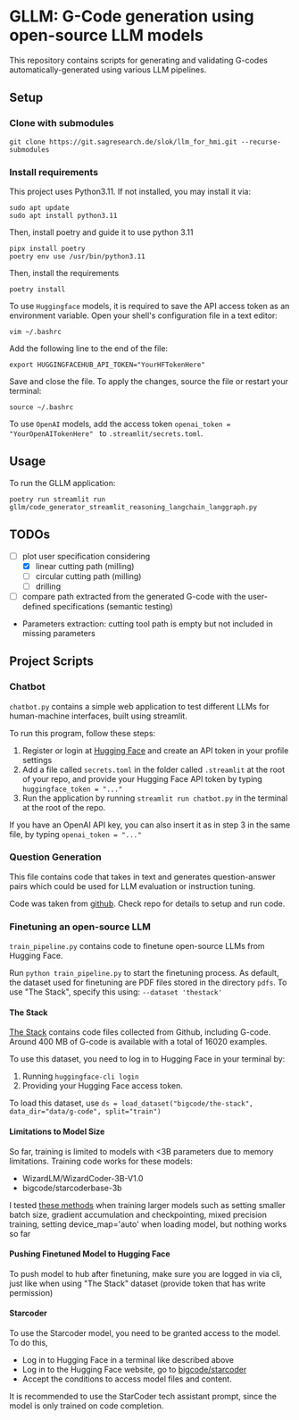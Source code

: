 # GLLM: G-Code generation using open-source LLM models

This repository contains scripts for generating and validating G-codes automatically-generated using various LLM pipelines.

## Setup

### Clone with submodules

```shell
git clone https://git.sagresearch.de/slok/llm_for_hmi.git --recurse-submodules
```

### Install requirements

This project uses Python3.11. If not installed, you may install it via:  
```shell
sudo apt update
sudo apt install python3.11
```

Then, install poetry and guide it to use python 3.11
```shell
pipx install poetry
poetry env use /usr/bin/python3.11
```

Then, install the requirements
```shell
poetry install
```

To use `Huggingface` models, it is required to save the API access token as an environment variable.
Open your shell's configuration file in a text editor: 
```shell
vim ~/.bashrc
```
Add the following line to the end of the file:
```shell
export HUGGINGFACEHUB_API_TOKEN="YourHFTokenHere"
```
Save and close the file. To apply the changes, source the file or restart your terminal:
```shell
source ~/.bashrc
```

To use `OpenAI` models, add the access token <code>openai_token = "YourOpenAITokenHere" </code> to `.streamlit/secrets.toml`.


## Usage

To run the GLLM application:
```shell
poetry run streamlit run gllm/code_generator_streamlit_reasoning_langchain_langgraph.py
```

## TODOs

* [ ] plot user specification considering
  - [x] linear cutting path (milling)
  - [ ] circular cutting path (milling)
  - [ ] drilling 
* [ ] compare path extracted from the generated G-code with the user-defined specifications (semantic testing) 

* Parameters extraction: cutting tool path is empty but not included in missing parameters

## Project Scripts

### Chatbot
```chatbot.py``` contains a simple web application to test different LLMs for human-machine interfaces, built using streamlit.

To run this program, follow these steps:
<ol>
  <li> Register or login at <a href="https://huggingface.co">Hugging Face</a> and create an API token in your profile settings </li>
  <li> Add a file called <code>secrets.toml</code> in the folder called <code>.streamlit</code> at the root of your repo, and provide your Hugging Face API token by typing <code>huggingface_token = "..."</code>
  <li> Run the application by running <code>streamlit run chatbot.py</code> in the terminal at the root of the repo. </li> 
</ol>

If you have an OpenAI API key, you can also insert it as in step 3 in the same file, by typing <code>openai_token = "..."</code>

### Question Generation
This file contains code that takes in text and generates question-answer pairs which could be used for LLM evaluation or instruction tuning.

Code was taken from [github](https://github.com/patil-suraj/question_generation).
Check repo for details to setup and run code.


### Finetuning an open-source LLM

```train_pipeline.py``` contains code to finetune open-source LLMs from Hugging Face. 

Run ```python train_pipeline.py``` to start the finetuning process. As default, the dataset used for finetuning are
PDF files stored in the directory ```pdfs```. To use "The Stack", specify this using: ```--dataset 'thestack'```

#### The Stack 
[The Stack](https://huggingface.co/datasets/bigcode/the-stack) contains code files collected from Github, including G-code.
Around 400 MB of G-code is available with a total of 16020 examples.

To use this dataset, you need to log in to Hugging Face in your terminal by:
1. Running ```huggingface-cli login```
2. Providing your Hugging Face access token.

To load this dataset, use ```ds = load_dataset("bigcode/the-stack", data_dir="data/g-code", split="train")```

#### Limitations to Model Size

So far, training is limited to models with <3B parameters due to memory limitations. 
Training code works for these models:
- WizardLM/WizardCoder-3B-V1.0
- bigcode/starcoderbase-3b

I tested [these methods](https://huggingface.co/docs/transformers/main/en/perf_train_gpu_one#using--accelerate) when training larger models
such as setting smaller batch size, gradient accumulation and checkpointing, mixed precision training, setting device_map='auto'
when loading model, but nothing works so far

#### Pushing Finetuned Model to Hugging Face
To push model to hub after finetuning, make sure you are logged in via cli, just like when using "The Stack" dataset (provide token that has write permission)
#### Starcoder
To use the Starcoder model, you need to be granted access to the model. To do this,
- Log in to Hugging Face in a terminal like described above
- Log in to the Hugging Face website, go to [bigcode/starcoder](https://huggingface.co/bigcode/starcoder)
- Accept the conditions to access model files and content.

It is recommended to use the StarCoder tech assistant prompt, since the model is only trained on code completion.
